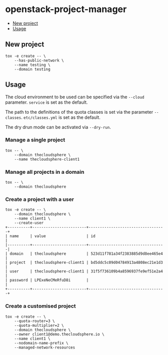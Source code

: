 # openstack-project-manager

- [New project](#new-project)
- [Usage](#usage)

## New project

```
tox -e create -- \
    --has-public-network \
    --name testing \
    --domain testing
```

## Usage

The cloud environment to be used can be specified via the ``--cloud``
parameter. ``service`` is set as the default.

The path to the definitions of the quota classes is set via the
parameter ``--classes``. ``etc/classes.yml`` is set as the default.

The dry drun mode can be activated via ``--dry-run``.

### Manage a single project

```
tox -- \
    --domain thecloudsphere \
    --name thecloudsphere-client1
```

### Manage all projects in a domain

```
tox -- \
    --domain thecloudsphere
```

### Create a project with a user

```
tox -e create -- \
    --domain thecloudsphere \
    --name client1 \
    --create-user
+----------+------------------------+----------------------------------+
| name     | value                  | id                               |
|----------+------------------------+----------------------------------|
| domain   | thecloudsphere         | 523d11f781a34f2383885d9d8ee465e4 |
| project  | thecloudsphere-client1 | bd5ddc5c09d04784913a4808ec21e1d3 |
| user     | thecloudsphere-client1 | 31f5f736109b4a8596937fe9ef51e2a4 |
| password | LPExeNeCMeRfuD8i       |                                  |
+----------+------------------------+----------------------------------+
```

### Create a customised project

```
tox -e create -- \
    --quota-router=3 \
    --quota-multiplier=2 \
    --domain thecloudsphere \
    --owner client1@demo.thecloudsphere.io \
    --name client1 \
    --nodomain-name-prefix \
    --managed-network-resources
```
